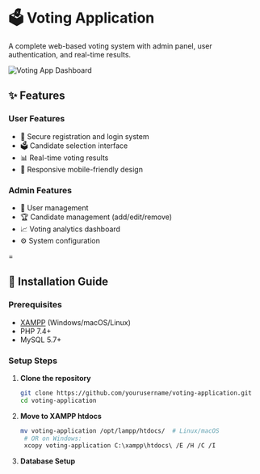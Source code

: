 # 🗳️ Voting Application

A complete web-based voting system with admin panel, user authentication, and real-time results.

![Voting App Dashboard](screenshots/dashboard.png)

## ✨ Features

### User Features
- 🔐 Secure registration and login system
- 🗳️ Candidate selection interface
- 📊 Real-time voting results
- 📱 Responsive mobile-friendly design

### Admin Features
- 👥 User management
- 🏆 Candidate management (add/edit/remove)
- 📈 Voting analytics dashboard
- ⚙️ System configuration

=

## 🚀 Installation Guide

### Prerequisites
- [XAMPP](https://www.apachefriends.org/download.html) (Windows/macOS/Linux)
- PHP 7.4+
- MySQL 5.7+

### Setup Steps

1. **Clone the repository**
   ```bash
   git clone https://github.com/yourusername/voting-application.git
   cd voting-application
   ```
2. **Move to XAMPP htdocs**
   ```bash
   mv voting-application /opt/lampp/htdocs/  # Linux/macOS
    # OR on Windows:
    xcopy voting-application C:\xampp\htdocs\ /E /H /C /I
   ```
3. **Database Setup**
   

